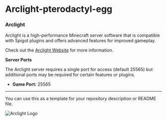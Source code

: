 # Arclight-pterodactyl-egg

### Arclight

Arclight is a high-performance Minecraft server software that is compatible with Spigot plugins and offers advanced features for improved gameplay. 

Check out the [Arclight Website](https://arclightmc.org) for more information.

**Server Ports**

The Arclight server requires a single port for access (default 25565) but additional ports may be required for certain features or plugins.

- **Game Port:** 25565

---

You can use this as a template for your repository description or README file.

![Arclight Logo](https://arclightmc.org/path/to/logo.png)
